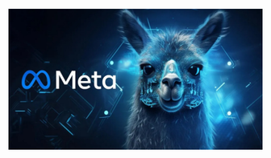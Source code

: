 <p align="center">
  <img src="https://github.com/VictorFrancheto/building-youtube-transcript-agent/blob/main/image.JPG" >
</p>
